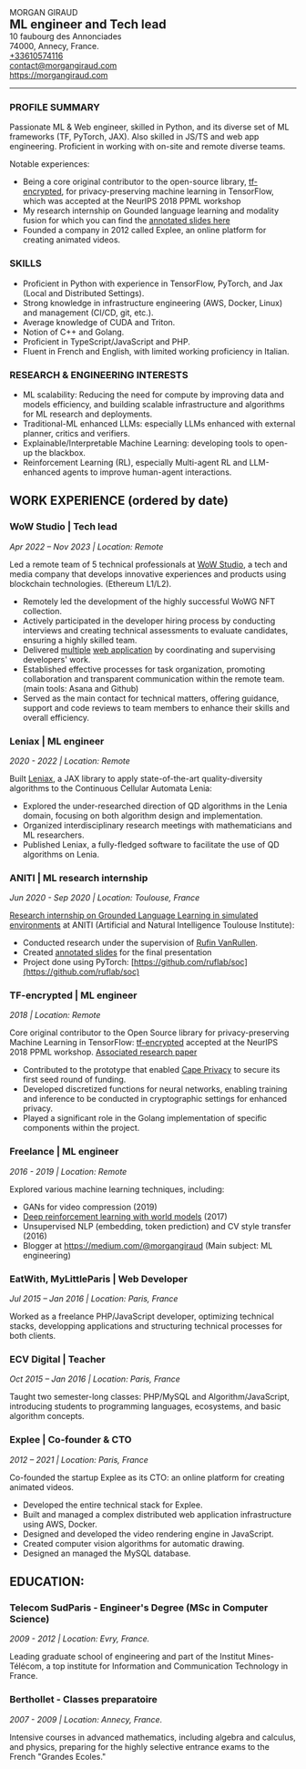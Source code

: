 <div class="container">
    <div class="left">
        <div class="h1">MORGAN GIRAUD</div>
        <h2 style="margin: 0">ML engineer and Tech lead</h2>
    </div>
    <div class="right">
        10 faubourg des Annonciades<br/>74000, Annecy, France.<br/><a href="tel:+33610574116">+33610574116</a><br/><a href="mailto:contact@morgangiraud.com">contact@morgangiraud.com</a><br/><a href="https://morgangiraud.com">https://morgangiraud.com</a>
    </div>
</div>

<hr />

### PROFILE SUMMARY

Passionate ML & Web engineer, skilled in Python, and its diverse set of ML frameworks (TF, PyTorch, JAX). Also skilled in JS/TS and web app engineering. Proficient in working with on-site and remote diverse teams.

Notable experiences:

- Being a core original contributor to the open-source library, [tf-encrypted](https://tf-encrypted.io/), for privacy-preserving machine learning in TensorFlow, which was accepted at the NeurIPS 2018 PPML workshop
- My research internship on Gounded language learning and modality fusion for which you can find the [annotated slides here](https://docs.google.com/presentation/d/1MKxizuQflOzxMjbv_sUYUOTsE_oWZ-g02TQzwOFdNtg)
- Founded a company in 2012 called Explee, an online platform for creating animated videos.

### SKILLS

- Proficient in Python with experience in TensorFlow, PyTorch, and Jax (Local and Distributed Settings).
- Strong knowledge in infrastructure engineering (AWS, Docker, Linux) and management (CI/CD, git, etc.).
- Average knowledge of CUDA and Triton.
- Notion of C++ and Golang.
- Proficient in TypeScript/JavaScript and PHP.
- Fluent in French and English, with limited working proficiency in Italian.

### RESEARCH & ENGINEERING INTERESTS

- ML scalability: Reducing the need for compute by improving data and models efficiency, and building scalable infrastructure and algorithms for ML research and deployments.
- Traditional-ML enhanced LLMs: especially LLMs enhanced with external planner, critics and verifiers.
- Explainable/Interpretable Machine Learning: developing tools to open-up the blackbox.
- Reinforcement Learning (RL), especially Multi-agent RL and LLM-enhanced agents to improve human-agent interactions.

<div class="page"></div>

## WORK EXPERIENCE (ordered by date)

<div class="container">
    <h3 class="left">WoW Studio | Tech lead </h3>
    <div class="right">
        <em>Apr 2022 – Nov 2023 | Location: Remote</em>
    </div>
</div>

Led a remote team of 5 technical professionals at [WoW Studio](https://www.linkedin.com/company/worldofwomennft/), a tech and media company that develops innovative experiences and products using blockchain technologies. (Ethereum L1/L2).

- Remotely led the development of the highly successful WoWG NFT collection.
- Actively participated in the developer hiring process by conducting interviews and creating technical assessments to evaluate candidates, ensuring a highly skilled team.
- Delivered [multiple](https://www.worldofwomen.art/) [web application](https://artfest.worldofwomen.art/) by coordinating and supervising developers' work.
- Established effective processes for task organization, promoting collaboration and transparent communication within the remote team. (main tools: Asana and Github)
- Served as the main contact for technical matters, offering guidance, support and code reviews to team members to enhance their skills and overall efficiency.

<div class="container">
    <h3 class="left">Leniax | ML engineer</h3>
    <div class="right">
        <em>2020 - 2022 | Location: Remote</em>
    </div>
</div>

Built [Leniax](https://github.com/morgangiraud/leniax), a JAX library to apply state-of-the-art quality-diversity algorithms to the Continuous Cellular Automata Lenia:

- Explored the under-researched direction of QD algorithms in the Lenia domain, focusing on both algorithm design and implementation.
- Organized interdisciplinary research meetings with mathematicians and ML researchers.
- Published Leniax, a fully-fledged software to facilitate the use of QD algorithms on Lenia.

<div class="container">
    <h3 class="left">ANITI | ML research internship</h3>
    <div class="right">
        <em>Jun 2020 - Sep 2020 | Location: Toulouse, France</em>
    </div>
</div>

[Research internship on Grounded Language Learning in simulated environments](https://www.youtube.com/watch?v=OpnSiUJC9Qw) at ANITI (Artificial and Natural Intelligence Toulouse Institute):

- Conducted research under the supervision of [Rufin VanRullen](https://scholar.google.com/citations?user=1pwyaYgAAAAJ).
- Created [annotated slides](https://docs.google.com/presentation/d/1MKxizuQflOzxMjbv_sUYUOTsE_oWZ-g02TQzwOFdNtg) for the final presentation
- Project done using PyTorch: [https://github.com/ruflab/soc](https://github.com/ruflab/soc)

<div class="container">
    <h3 class="left">TF-encrypted | ML engineer</h3>
    <div class="right">
        <em>2018 | Location: Remote</em>
    </div>
</div>

Core original contributor to the Open Source library for privacy-preserving Machine Learning in TensorFlow: [tf-encrypted](https://tf-encrypted.io/) accepted at the NeurIPS 2018 PPML workshop. [Associated research paper](https://arxiv.org/abs/1810.08130)

- Contributed to the prototype that enabled [Cape Privacy](https://capeprivacy.com/) to secure its first seed round of funding.
- Developed discretized functions for neural networks, enabling training and inference to be conducted in cryptographic settings for enhanced privacy.
- Played a significant role in the Golang implementation of specific components within the project.

<div class="page"></div>

<div class="container">
    <h3 class="left">Freelance | ML engineer</h3>
    <div class="right">
        <em>2016 - 2019 | Location: Remote</em>
    </div>
</div>

Explored various machine learning techniques, including:

- GANs for video compression (2019)
- [Deep reinforcement learning with world models](https://github.com/morgangiraud/openai-rl) (2017)
- Unsupervised NLP (embedding, token prediction) and CV style transfer (2016)
- Blogger at https://medium.com/@morgangiraud (Main subject: ML engineering)

<div class="container">
    <h3 class="left"> EatWith, MyLittleParis | Web Developer</h3>
    <div class="right">
        <em>Jul 2015 – Jan 2016 | Location: Paris, France</em>
    </div>
</div>

Worked as a freelance PHP/JavaScript developer, optimizing technical stacks, developping applications and structuring technical processes for both clients.

<div class="container">
    <h3 class="left">ECV Digital | Teacher</h3>
    <div class="right">
        <em>Oct 2015 – Jan 2016 | Location: Paris, France</em>
    </div>
</div>

Taught two semester-long classes: PHP/MySQL and Algorithm/JavaScript, introducing students to programming languages, ecosystems, and basic algorithm concepts.

<div class="container">
    <h3 class="left">Explee | Co-founder & CTO</h3>
    <div class="right">
        <em>2012 – 2021 | Location: Paris, France</em>
    </div>
</div>

Co-founded the startup Explee as its CTO: an online platform for creating animated videos.

- Developed the entire technical stack for Explee.
- Built and managed a complex distributed web application infrastructure using AWS, Docker.
- Designed and developed the video rendering engine in JavaScript.
- Created computer vision algorithms for automatic drawing.
- Designed an managed the MySQL database.

## EDUCATION:

<div class="container">
    <h3 class="left"> Telecom SudParis - Engineer's Degree (MSc in Computer Science)</h3>
    <div class="right">
        <em>2009 - 2012 | Location: Evry, France.</em>
    </div>
</div>

Leading graduate school of engineering and part of the Institut Mines-Télécom, a top institute for Information and Communication Technology in France.

<div class="container">
    <h3 class="left"> Berthollet - Classes preparatoire</h3>
    <div class="right">
        <em>2007 - 2009 | Location: Annecy, France.</em>
    </div>
</div>

Intensive courses in advanced mathematics, including algebra and calculus, and physics, preparing for the highly selective entrance exams to the French "Grandes Ecoles."
